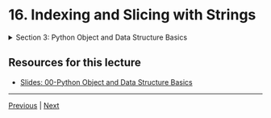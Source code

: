 #  16. Indexing and Slicing with Strings

<details>
  <summary> Section 3: Python Object and Data Structure Basics </summary>

  [Codebase: 16. Indexing and Slicing with Strings](../../../codebase/python-camp/00-Python-Object-and-Data-Structure-Basics/01-data-structure.py)

</details>

## Resources for this lecture


-   [Slides: 00-Python Object and Data Structure Basics](https://docs.google.com/presentation/d/1lMiOnSVp1dbTOOLMXJXqDyUJz5-k7n-rVPgQtMj7wcA/edit#slide=id.g2586a91ea0_0_101)

---
[Previous](./15_Introduction-to-Strings.md) | [Next](./17_String-Properties-and-Methods.md)